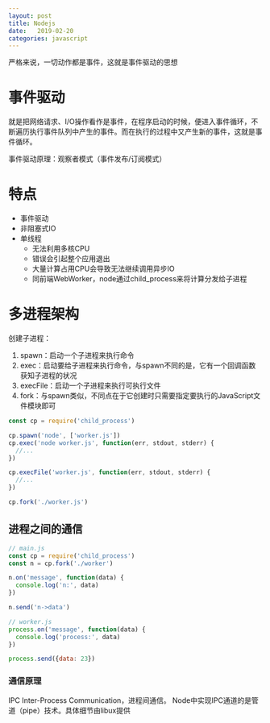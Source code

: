 ```yaml
---
layout: post
title: Nodejs
date:   2019-02-20
categories: javascript
---
```

严格来说，一切动作都是事件，这就是事件驱动的思想

# 事件驱动
就是把网络请求、I/O操作看作是事件，在程序启动的时候，便进入事件循环，不断遍历执行事件队列中产生的事件。而在执行的过程中又产生新的事件，这就是事件循环。

事件驱动原理：观察者模式（事件发布/订阅模式）

# 特点

- 事件驱动
- 非阻塞式IO
- 单线程
  - 无法利用多核CPU
  - 错误会引起整个应用退出
  - 大量计算占用CPU会导致无法继续调用异步IO
  - 同前端WebWorker，node通过child_process来将计算分发给子进程

# 多进程架构
创建子进程：
1. spawn：启动一个子进程来执行命令
2. exec：启动要给子进程来执行命令，与spawn不同的是，它有一个回调函数获知子进程的状况
3. execFile：启动一个子进程来执行可执行文件
4. fork：与spawn类似，不同点在于它创建时只需要指定要执行的JavaScript文件模块即可

```js
const cp = require('child_process')

cp.spawn('node', ['worker.js'])
cp.exec('node worker.js', function(err, stdout, stderr) {
  //...
})

cp.execFile('worker.js', function(err, stdout, stderr) {
  //...
})

cp.fork('./worker.js')
```

## 进程之间的通信

```js
// main.js
const cp = require('child_process')
const n = cp.fork('./worker')

n.on('message', function(data) {
  console.log('n:', data)
})

n.send('n->data')

// worker.js
process.on('message', function(data) {
  console.log('process:', data)
})

process.send({data: 23})
```


### 通信原理

IPC Inter-Process Communication，进程间通信。
Node中实现IPC通道的是管道（pipe）技术。具体细节由libux提供

